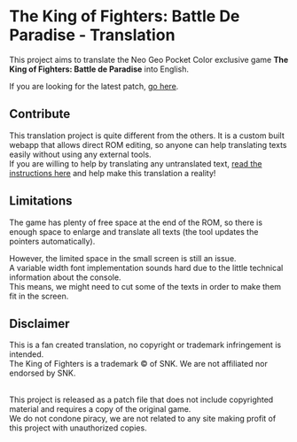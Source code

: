 # The King of Fighters: Battle De Paradise - Translation
This project aims to translate the Neo Geo Pocket Color exclusive game **The King of Fighters: Battle de Paradise** into English.

If you are looking for the latest patch, [go here](https://www.marcrobledo.com/king-of-fighters-battle-de-paradise-translation/).


## Contribute
This translation project is quite different from the others. It is a custom built webapp that allows direct ROM editing, so anyone can help translating texts easily without using any external tools.<br/>
If you are willing to help by translating any untranslated text, [read the instructions here](https://www.marcrobledo.com/king-of-fighters-battle-de-paradise-translation/) and help make this translation a reality!

## Limitations
The game has plenty of free space at the end of the ROM, so there is enough space to enlarge and translate all texts (the tool updates the pointers automatically).

However, the limited space in the small screen is still an issue.<br/>
A variable width font implementation sounds hard due to the little technical information about the console.<br/>
This means, we might need to cut some of the texts in order to make them fit in the screen.


## Disclaimer
This is a fan created translation, no copyright or trademark infringement is intended.<br/>
The King of Fighters is a trademark &copy; of SNK. We are not affiliated nor endorsed by SNK.<br/><br/>

This project is released as a patch file that does not include copyrighted material and requires a copy of the original game.<br/>
We do not condone piracy, we are not related to any site making profit of this project with unauthorized copies.
